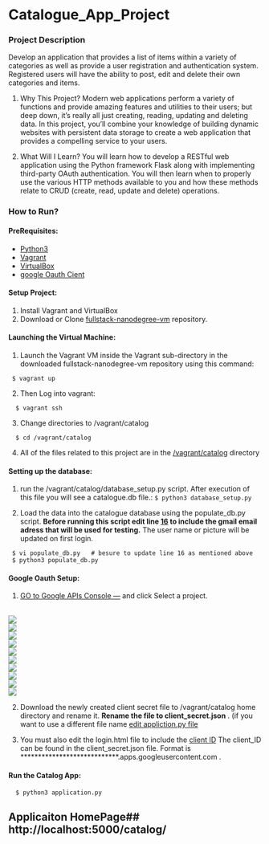 # Catalogue_App_Project 


### Project Description

Develop an application that provides a list of items within a variety of categories as well as
provide a user registration and authentication system. Registered users will have the ability to post, 
edit and delete their own categories and items. 

1. Why This Project?
    Modern web applications perform a variety of functions and provide amazing features and utilities to their
    users; but deep down,   it’s really all just creating, reading, updating and deleting data. In this project, 
    you’ll combine your knowledge of building dynamic websites with persistent data storage to create a web 
    application that provides a compelling service to your users.

2. What Will I Learn?
   You will learn how to develop a RESTful web application using the Python framework Flask along with implementing
   third-party OAuth authentication. You will then learn when to properly use the various HTTP methods available
   to you and how these methods relate to CRUD (create, read, update and delete) operations.


### How to Run?

#### PreRequisites:
  * [Python3](https://www.python.org/)
  * [Vagrant](https://www.vagrantup.com/)
  * [VirtualBox](https://www.virtualbox.org/)
  * [google Oauth Cient](https://console.developers.google.com/)
  
#### Setup Project:
  1. Install Vagrant and VirtualBox
  2. Download or Clone [fullstack-nanodegree-vm](https://github.com/mdjolieca/fullstack-nanodegree-vm) repository.
  
#### Launching the Virtual Machine:
  1. Launch the Vagrant VM inside the Vagrant sub-directory in the downloaded fullstack-nanodegree-vm repository using  this command:
   ```
    $ vagrant up
  ```
  2. Then Log into vagrant:
  ```
    $ vagrant ssh
  ```
  3. Change directories to /vagrant/catalog
  ```
    $ cd /vagrant/catalog
  ```
  4. All of the files related to this project are in the [/vagrant/catalog](https://github.com/mdjolieca/fullstack-nanodegree-vm/tree/master/vagrant/catalog) directory
  
  
#### Setting up the database:

   1. run the /vagrant/catalog/database_setup.py script.
      After execution of this file you will see a catalogue.db file.:
    ```
    $ python3 database_setup.py
    ```
  
   2. Load the data into the catalogue database using the populate_db.py script. **Before running this 
   script edit line [16](https://github.com/mdjolieca/fullstack-nanodegree-vm/blob/master/vagrant/catalog/populate_db.py#L16)
   to include the gmail email adress that will be used for testing.** The user name or picture will be 
   updated on first login. 
   ``` 
    $ vi populate_db.py   # besure to update line 16 as mentioned above
    $ python3 populate_db.py
  ```
  
#### Google Oauth Setup:
  1. [GO to Google APIs Console —](https://console.developers.google.com/) and click Select a project.  
   </br>
   <img center="left" src="screencap/Capture.PNG">
   </br> 
   <img center="left" src="screencap/Capture1.PNG">
   </br>
   <img center="left" src="screencap/Capture2.PNG">
   </br>
   <img center="left" src="screencap/Capture3.PNG">
   </br>
   <img center="left" src="screencap/Capture4.PNG">
   </br>
   <img center="left" src="screencap/Capture5.PNG">
   </br>
   <img center="left" src="screencap/Capture6.PNG">
   </br>
   <img center="left" src="screencap/Capture7.PNG">
   </br>
   <img center="left" src="screencap/Capture8.PNG">
   </br>
   <img center="left" src="screencap/Capture9.PNG">
   
  2. Download the newly created client secret file to /vagrant/catalog home directory and rename it.
      **Rename the file to client_secret.json** . (if you want to use a different file name [edit appliction.py file](https://github.com/mdjolieca/fullstack-nanodegree-vm/blob/master/vagrant/catalog/application.py#L34)
      
  3.  You must also edit the login.html file to include the [client ID](https://github.com/mdjolieca/fullstack-nanodegree-vm/blob/master/vagrant/catalog/templates/login.html#L23) The client_ID can be found in the client_secret.json file. Format
is ****************************.apps.googleusercontent.com .
  
 
#### Run the Catalog App:

  ```
    $ python3 application.py
  ```
  
## Applicaiton HomePage##   http://localhost:5000/catalog/
